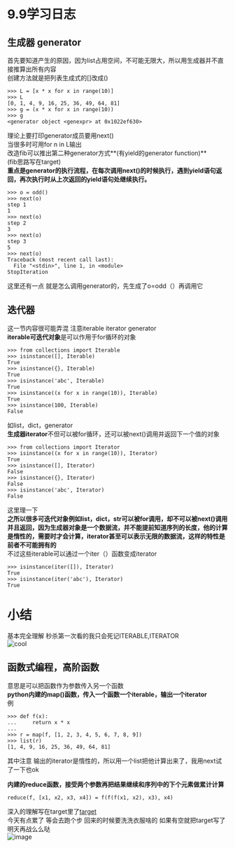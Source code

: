 9.9学习日志
====
生成器 generator
----
首先要知道产生的原因，因为list占用空间，不可能无限大，所以用生成器并不直接推算出所有内容<br>
创建方法就是把列表生成式的[]改成()<br>
```
>>> L = [x * x for x in range(10)]
>>> L
[0, 1, 4, 9, 16, 25, 36, 49, 64, 81]
>>> g = (x * x for x in range(10))
>>> g
<generator object <genexpr> at 0x1022ef630>
```
理论上要打印generator成员要用next()<br>
当很多时可用for n in L输出<br>
改造fib可以推出第二种generator方式**(有yield的generator function)**<br>
(fib思路写在target)<br>
**重点是generator的执行流程，在每次调用next()的时候执行，遇到yield语句返回，再次执行时从上次返回的yield语句处继续执行。**<br>
```
>>> o = odd()
>>> next(o)
step 1
1
>>> next(o)
step 2
3
>>> next(o)
step 3
5
>>> next(o)
Traceback (most recent call last):
  File "<stdin>", line 1, in <module>
StopIteration
```
这里还有一点 就是怎么调用generator的，先生成了o=odd（）再调用它<br>

迭代器
----
这一节内容很可能弄混 注意iterable iterator generator<br>
**iterable可迭代对象**是可以作用于for循环的对象<br>
```
>>> from collections import Iterable
>>> isinstance([], Iterable)
True
>>> isinstance({}, Iterable)
True
>>> isinstance('abc', Iterable)
True
>>> isinstance((x for x in range(10)), Iterable)
True
>>> isinstance(100, Iterable)
False

```
如list，dict，generator<br>
**生成器iterator**不但可以被for循环，还可以被next()调用并返回下一个值的对象<br>
```
>>> from collections import Iterator
>>> isinstance((x for x in range(10)), Iterator)
True
>>> isinstance([], Iterator)
False
>>> isinstance({}, Iterator)
False
>>> isinstance('abc', Iterator)
False

```
这里理一下<br>
**之所以很多可迭代对象例如list，dict，str可以被for调用，却不可以被next()调用并且返回，因为生成器对象是一个数据流，并不能提前知道序列的长度，他的计算是惰性的，需要时才会计算，iterator甚至可以表示无限的数据流，这样的特性是前者不可能拥有的**<br>
不过这些iterable可以通过一个iter（）函数变成iterator<br>
```
>>> isinstance(iter([]), Iterator)
True
>>> isinstance(iter('abc'), Iterator)
True

```
小结
===
基本完全理解 秒杀第一次看的我只会死记ITERABLE,ITERATOR<br>
![cool](https://timgsa.baidu.com/timg?image&quality=80&size=b9999_10000&sec=1536484829430&di=4ace37b3793a84a7f0d6656159f574b6&imgtype=0&src=http%3A%2F%2Fwx1.sinaimg.cn%2Fthumb150%2F006HodI6ly1fejwu9an5qj306404tgm2.jpg)

函数式编程，高阶函数
-----
意思是可以把函数作为参数传入另一个函数<br>
**python内建的map()函数，传入一个函数一个iterable，输出一个iterator**<br>
例<br>
```
>>> def f(x):
...     return x * x
...
>>> r = map(f, [1, 2, 3, 4, 5, 6, 7, 8, 9])
>>> list(r)
[1, 4, 9, 16, 25, 36, 49, 64, 81]
```
其中注意 输出的iterator是惰性的，所以用一个list把他计算出来了，我用next试了一下也ok<br>

**内建的reduce函数，接受两个参数再把结果继续和序列中的下个元素做累计计算**
```
reduce(f, [x1, x2, x3, x4]) = f(f(f(x1, x2), x3), x4)
```
深入的理解写在target里了[target](https://github.com/justabugg/target/blob/master/python/python.md)<br>
今天有点累了 等会去跑个步 回来的时候要洗洗衣服啥的 如果有空就把target写了 明天再战么么哒<br>
![image](https://timgsa.baidu.com/timg?image&quality=80&size=b9999_10000&sec=1536501551550&di=e2559c90a1833099ae73f1e003c8975c&imgtype=0&src=http%3A%2F%2Fimg2.tuicool.com%2F7RnUjez.jpg%2521web)
